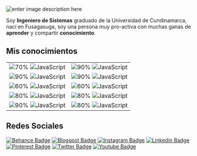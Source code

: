 ![enter image description here](https://lh3.googleusercontent.com/pw/ACtC-3cN_gedJDOzeKSgQUP8E6hPWaOq4xuZEjv2LiLYRZR6SmSu0jqwbWc56-h1cZkhKlPmYdrr3PiNLTSYMNc-C6991m2bJFbJHXMm6xX5JLH4suacUG3Pdbgujsm-9Y7Mdvl_8HQW8ltDIp2YoS1TVcTv=w1366-h586-no?authuser=0)

Soy **Ingeniero de Sistemas** graduado de la Universidad de Cundinamarca,  nací en Fusagasuga, soy una persona muy pro-activa con muchas ganas de **aprender** y compartir **conocimiento**.


## Mis conocimientos

|  |  |
|--|--|
|![70%](https://progress-bar.dev/70) ![JavaScript](https://img.shields.io/badge/-Adobe%20Photoshop-0ea0db?style=flat-square&logo=Adobe%20Photoshop&logoColor=white)|![90%](https://progress-bar.dev/90) ![JavaScript](https://img.shields.io/badge/-Adobe%20Xd-d20962?style=flat-square&logo=Adobe%20Xd&logoColor=white)|
|![90%](https://progress-bar.dev/90) ![JavaScript](https://img.shields.io/badge/-Bootstrap-49176d?style=flat-square&logo=Bootstrap&logoColor=white)|![90%](https://progress-bar.dev/90) ![JavaScript](https://img.shields.io/badge/-html5-fe5000?style=flat-square&logo=html5&logoColor=white)|
|![60%](https://progress-bar.dev/60) ![JavaScript](https://img.shields.io/badge/-Python-2e86de?style=flat-square&logo=Python&logoColor=white)|![60%](https://progress-bar.dev/80) ![JavaScript](https://img.shields.io/badge/-JavaScript-ffd900?style=flat-square&logo=javascript&logoColor=white)  |
|![80%](https://progress-bar.dev/80) ![JavaScript](https://img.shields.io/badge/-Laravel-f47721?style=flat-square&logo=Laravel&logoColor=white)| ![80%](https://progress-bar.dev/80) ![JavaScript](https://img.shields.io/badge/-Scrum-e4002b?style=flat-square&logo=Git&logoColor=white) |
|![90%](https://progress-bar.dev/90) ![JavaScript](https://img.shields.io/badge/-PWA-84bd00?style=flat-square&logo=Google&logoColor=white)|![80%](https://progress-bar.dev/80) ![JavaScript](https://img.shields.io/badge/-Wordpress-0077c8?style=flat-square&logo=Wordpress&logoColor=white)  |


## Redes Sociales

[![Behance Badge](https://img.shields.io/badge/-1769ff?style=flat&logo=Behance&logoColor=white&link=www.behance.net/osmanjimenezdev/)](https://www.behance.net/osmanjimenezdev/)
[![Blogspot Badge](https://img.shields.io/badge/-f57d00?style=flat&logo=Rss&logoColor=white&link=www.osmanjimenezdev.blogspot.com/)](https://www.osmanjimenezdev.blogspot.com/)
[![Instagram Badge](https://img.shields.io/badge/-e1306c?style=flat&logo=instagram&logoColor=white&link=https://instagram.com/osmanjimenez/)](https://instagram.com/osmanjimenez.dev)
[![Linkedin Badge](https://img.shields.io/badge/-00a0dc?style=flat&logo=Linkedin&logoColor=white&link=https://www.linkedin.com/in/osmanjimenez/)](https://www.linkedin.com/in/osmanjimenez/)
[![Pinterest Badge](https://img.shields.io/badge/-bd081c?style=flat&logo=Pinterest&logoColor=white&link=https://www.pinterest.com/osmanjimenezdev/)](https://www.pinterest.com/osmanjimenezdev/)
[![Twitter Badge](https://img.shields.io/badge/-1da1f2?style=flat&logo=Twitter&logoColor=white&link=https://www.twitter.com/osmanjimenezdev/)](https://www.twitter.com/osmanjimenezdev/)
[![Youtube Badge](https://img.shields.io/badge/-ff0000?style=flat&logo=youtube&logoColor=white&link=https://www.youtube.com/channel/UC-cQIbPx8PF7ebtLwyZRVaA)](https://www.youtube.com/channel/UC-cQIbPx8PF7ebtLwyZRVaA)
